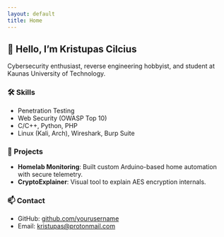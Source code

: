 ```yaml
---
layout: default
title: Home
---
```


## 👋 Hello, I’m Kristupas Cilcius

Cybersecurity enthusiast, reverse engineering hobbyist, and student at Kaunas University of Technology.

### 🛠️ Skills
- Penetration Testing
- Web Security (OWASP Top 10)
- C/C++, Python, PHP
- Linux (Kali, Arch), Wireshark, Burp Suite

### 🧠 Projects
- **Homelab Monitoring**: Built custom Arduino-based home automation with secure telemetry.
- **CryptoExplainer**: Visual tool to explain AES encryption internals.

### 📫 Contact
- GitHub: [github.com/yourusername](https://github.com/yourusername)
- Email: kristupas@protonmail.com
